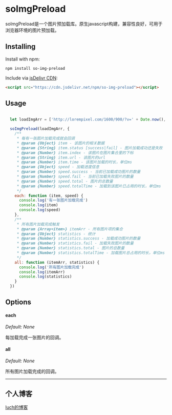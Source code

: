# soImgPreload
soImgPreload是一个图片预加载库。原生javascript构建，兼容性良好，可用于浏览器环境的图片预加载。

## Installing
Install with npm:

```
npm install so-img-preload
```

Include via [jsDelivr CDN](https://cdn.jsdelivr.net/npm/so-img-preload):

```html
<script src="https://cdn.jsdelivr.net/npm/so-img-preload"></script>
```

## Usage
```javascript

  let loadImgArr = ['http://lorempixel.com/1600/900/?v=' + Date.now(), 'http://lorempixel.com/1600/901/?v=' + Date.now(), 'http://lorempixel.com/1600/902/?v=' + Date.now()]

  soImgPreload(loadImgArr, {
    /**
     * 每有一张图片加载完成就会回调
     * @param {Object} item - 该图片的相关数据
     * @param {String} item.status [success|fail] - 图片加载成功还是失败
     * @param {Number} item.index - 该图片在图片集合里的下标
     * @param {String} item.url - 该图片的url
     * @param {Number} item.time - 该图片加载的时长，单位ms
     * @param {Object} speed - 加载进度信息
     * @param {Number} speed.success - 当前已加载成功图片的数量
     * @param {Number} speed.fail - 当前已加载失败图片的数量
     * @param {Number} speed.total - 图片的总数量
     * @param {Number} speed.totalTime - 加载到该图片已占用的时长，单位ms
     */
    each: function (item, speed) {
      console.log('有一张图片加载完成')
      console.log(item)
      console.log(speed)
    },
    /**
     * 所有图片加载完成触发
     * @param {Array<item>} itemArr - 所有图片项的集合
     * @param {Object} statistics - 统计
     * @param {Number} statistics.success - 加载成功图片的数量
     * @param {Number} statistics.fail - 加载失败图片的数量
     * @param {Number} statistics.total - 图片的总数量
     * @param {Number} statistics.totalTime - 加载图片总占用的时长，单位ms
     */
    all: function (itemArr, statistics) {
      console.log('所有图片加载完成')
      console.log(itemArr)
      console.log(statistics)
    }
  })
```

## Options

#### **each**
*Default: None*

每加载完成一张图片的回调。

#### **all**
*Default: None*

所有图片加载完成的回调。


---


## 个人博客
[luch的博客](https://www.quanzhan.co)
